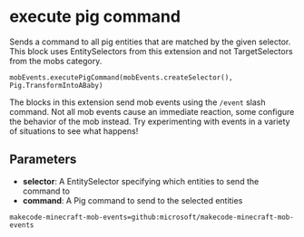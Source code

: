 # execute pig command

Sends a command to all pig entities that are matched by the given selector. This
block uses EntitySelectors from this extension and not TargetSelectors from the mobs
category.

```sig
mobEvents.executePigCommand(mobEvents.createSelector(), Pig.TransformIntoABaby)
```

The blocks in this extension send mob events using the `/event` slash command. Not all mob
events cause an immediate reaction, some configure the behavior of the mob instead. Try
experimenting with events in a variety of situations to see what happens!

## Parameters

* **selector**: A EntitySelector specifying which entities to send the command to
* **command**: A Pig command to send to the selected entities

```package
makecode-minecraft-mob-events=github:microsoft/makecode-minecraft-mob-events
```
